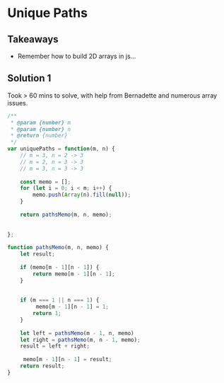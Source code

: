 # Unique Paths
## Takeaways
- Remember how to build 2D arrays in js...

## Solution 1
Took > 60 mins to solve, with help from Bernadette and numerous array issues.

```js
/**
 * @param {number} m
 * @param {number} n
 * @return {number}
 */
var uniquePaths = function(m, n) {
    // m = 3, n = 2 -> 3
    // m = 2, n = 3 -> 3
    // m = 3, n = 3 -> 3
    
    const memo = [];
    for (let i = 0; i < m; i++) {
        memo.push(Array(n).fill(null));
    }
    
    return pathsMemo(m, n, memo);
    
    
};
    
function pathsMemo(m, n, memo) {
    let result;
    
    if (memo[m - 1][n - 1]) {
        return memo[m - 1][n - 1];
    }
   
    
    if (m === 1 || n === 1) {
         memo[m - 1][n - 1] = 1;
        return 1;
    }
    
    let left = pathsMemo(m - 1, n, memo)
    let right = pathsMemo(m, n - 1, memo);
    result = left + right;
    
     memo[m - 1][n - 1] = result;
    return result;
}
```